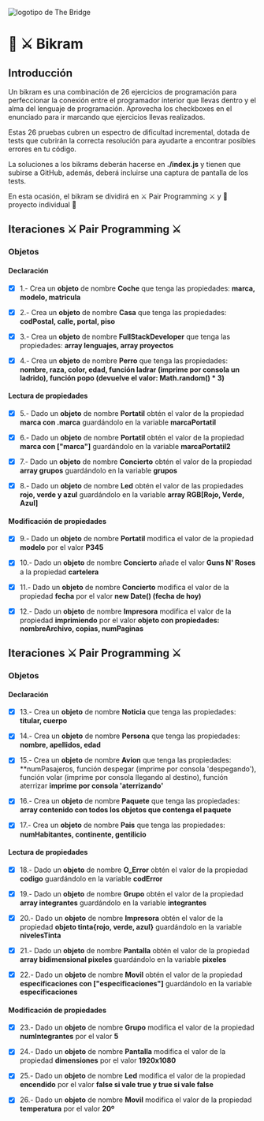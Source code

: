 ![logotipo de The Bridge](https://user-images.githubusercontent.com/27650532/77754601-e8365180-702b-11ea-8bed-5bc14a43f869.png  "logotipo de The Bridge")

# :european_castle: :crossed_swords: Bikram #

## Introducción ##
Un bikram es una combinación de 26 ejercicios de programación para perfeccionar la conexión entre el programador interior que llevas dentro y el alma del lenguaje de programación. Aprovecha los checkboxes en el enunciado para ir marcando que ejercicios llevas realizados.

Estas 26 pruebas cubren un espectro de dificultad incremental, dotada de tests que cubrirán la correcta resolución para ayudarte a encontrar posibles errores en tu código.

La soluciones a los bikrams deberán hacerse en **./index.js** y tienen que subirse a GitHub, además, deberá incluirse una captura de pantalla de los tests.

En esta ocasión, el bikram se dividirá en :crossed_swords: Pair Programming :crossed_swords: y :european_castle: proyecto individual :european_castle:

## Iteraciones :crossed_swords: Pair Programming :crossed_swords: ##

### Objetos ###

#### Declaración ####

- [X] 1.- Crea un **objeto** de nombre **Coche** que tenga las propiedades: **marca, modelo, matricula**

- [X] 2.- Crea un **objeto** de nombre **Casa** que tenga las propiedades: **codPostal, calle, portal, piso**

- [X] 3.- Crea un **objeto** de nombre **FullStackDeveloper** que tenga las propiedades: **array lenguajes, array proyectos**

- [X] 4.- Crea un **objeto** de nombre **Perro** que tenga las propiedades: **nombre, raza, color, edad, función ladrar (imprime por consola un ladrido), función popo (devuelve el valor: Math.random() * 3)**

#### Lectura de propiedades ####

- [X] 5.- Dado un **objeto** de nombre **Portatil** obtén el valor de la propiedad **marca con .marca** guardándolo en la variable **marcaPortatil**

- [X] 6.- Dado un **objeto** de nombre **Portatil** obtén el valor de la propiedad **marca con ["marca"]** guardándolo en la variable **marcaPortatil2**

- [X] 7.- Dado un **objeto** de nombre **Concierto** obtén el valor de la propiedad **array grupos** guardándolo en la variable **grupos**

- [X] 8.- Dado un **objeto** de nombre **Led** obtén el valor de las propiedades **rojo, verde y azul** guardándolo en la variable **array RGB[Rojo, Verde, Azul]**

#### Modificación de propiedades ####

- [X] 9.- Dado un **objeto** de nombre **Portatil** modifica el valor de la propiedad **modelo** por el valor **P345**

- [X] 10.- Dado un **objeto** de nombre **Concierto** añade el valor **Guns N' Roses** a la propiedad **cartelera**

- [X] 11.- Dado un **objeto** de nombre **Concierto** modifica el valor de la propiedad **fecha** por el valor **new Date() (fecha de hoy)**

- [X] 12.- Dado un **objeto** de nombre **Impresora** modifica el valor de la propiedad **imprimiendo** por el valor **objeto con propiedades: nombreArchivo, copias, numPaginas**

## Iteraciones :crossed_swords: Pair Programming :crossed_swords: ##

### Objetos ###

#### Declaración ####

- [X] 13.- Crea un **objeto** de nombre **Noticia** que tenga las propiedades: **titular, cuerpo**

- [X] 14.- Crea un **objeto** de nombre **Persona** que tenga las propiedades: **nombre, apellidos, edad**

- [X] 15.- Crea un **objeto** de nombre **Avion** que tenga las propiedades: **numPasajeros, función despegar (imprime por consola 'despegando'), función volar (imprime por consola llegando al destino), función aterrizar **imprime por consola 'aterrizando'**

- [X] 16.- Crea un **objeto** de nombre **Paquete** que tenga las propiedades: **array contenido con todos los objetos que contenga el paquete**

- [X] 17.- Crea un **objeto** de nombre **Pais** que tenga las propiedades: **numHabitantes, continente, gentilicio**

#### Lectura de propiedades ####

- [X] 18.- Dado un **objeto** de nombre **O_Error** obtén el valor de la propiedad **codigo** guardándolo en la variable **codError**

- [X] 19.- Dado un **objeto** de nombre **Grupo** obtén el valor de la propiedad **array integrantes** guardándolo en la variable **integrantes**

- [X] 20.- Dado un **objeto** de nombre **Impresora** obtén el valor de la propiedad **objeto tinta{rojo, verde, azul}** guardándolo en la variable **nivelesTinta**

- [X] 21.- Dado un **objeto** de nombre **Pantalla** obtén el valor de la propiedad **array bidimensional pixeles** guardándolo en la variable **pixeles**

- [X] 22.- Dado un **objeto** de nombre **Movil** obtén el valor de la propiedad **especificaciones con ["especificaciones"]** guardándolo en la variable **especificaciones**

#### Modificación de propiedades ####

- [X] 23.- Dado un **objeto** de nombre **Grupo** modifica el valor de la propiedad **numIntegrantes** por el valor **5**

- [X] 24.- Dado un **objeto** de nombre **Pantalla** modifica el valor de la propiedad **dimensiones** por el valor **1920x1080**

- [X] 25.- Dado un **objeto** de nombre **Led** modifica el valor de la propiedad **encendido** por el valor **false si vale true y true si vale false**

- [X] 26.- Dado un **objeto** de nombre **Movil** modifica el valor de la propiedad **temperatura** por el valor **20º**
